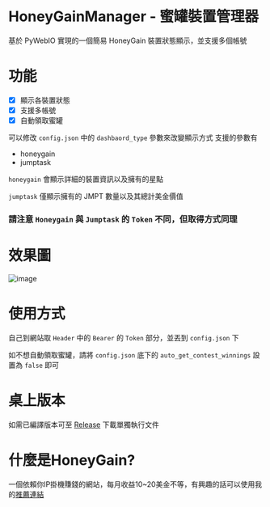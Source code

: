 # HoneyGainManager - 蜜罐裝置管理器
基於 PyWebIO 實現的一個簡易 HoneyGain 裝置狀態顯示，並支援多個帳號

# 功能
- [X] 顯示各裝置狀態
- [X] 支援多帳號
- [X] 自動領取蜜罐

可以修改 `config.json` 中的 `dashbaord_type` 參數來改變顯示方式
支援的參數有
* honeygain
* jumptask

`honeygain` 會顯示詳細的裝置資訊以及擁有的星點

`jumptask` 僅顯示擁有的 JMPT 數量以及其總計美金價值

### 請注意 `Honeygain` 與 `Jumptask` 的 `Token` 不同，但取得方式同理
# 效果圖
![image](https://user-images.githubusercontent.com/25722976/168449617-ec58c3df-04fa-4e9c-a7f0-a8a65bfcfa94.png)

# 使用方式
自己到網站取 `Header` 中的 `Bearer` 的 `Token` 部分，並丟到 `config.json` 下

如不想自動領取蜜罐，請將 `config.json` 底下的 `auto_get_contest_winnings` 設置為 `false` 即可

# 桌上版本
如需已編譯版本可至 [Release](https://github.com/ontisme/HoneyGainManager/releases/tag/v1.0.1) 下載單獨執行文件

# 什麼是HoneyGain?
一個依賴你IP掛機賺錢的網站，每月收益10~20美金不等，有興趣的話可以使用我的[推薦連結](https://r.honeygain.me/ONTISAC9BA)
